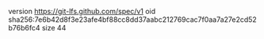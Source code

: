 version https://git-lfs.github.com/spec/v1
oid sha256:7e6b42d8f3e23afe4bf88cc8dd37aabc212769cac7f0aa7a27e2cd52b76b6fc4
size 44
